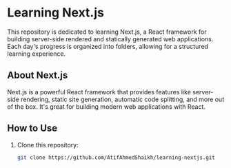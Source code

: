 # Learning Next.js

This repository is dedicated to learning Next.js, a React framework for building server-side rendered and statically generated web applications. Each day's progress is organized into folders, allowing for a structured learning experience.

## About Next.js

Next.js is a powerful React framework that provides features like server-side rendering, static site generation, automatic code splitting, and more out of the box. It's great for building modern web applications with React.

## How to Use

1. Clone this repository:

   ```bash
   git clone https://github.com/AtifAhmedShaikh/learning-nextjs.git

